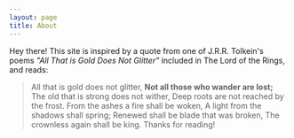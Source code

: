 ```yaml
---
layout: page
title: About
---
```


Hey there! This site is inspired by a quote from one of J.R.R. Tolkein's poems _"All That is Gold Does Not Glitter"_ included in The Lord of the Rings, and reads:

>All that is gold does not glitter,
**Not all those who wander are lost;**
The old that is strong does not wither,
Deep roots are not reached by the frost.
From the ashes a fire shall be woken,
A light from the shadows shall spring;
Renewed shall be blade that was broken,
The crownless again shall be king.
Thanks for reading!
